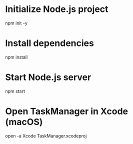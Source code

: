 
# Initialize Node.js project
npm init -y

# Install dependencies
npm install

# Start Node.js server
npm start

# Open TaskManager in Xcode (macOS)
open -a Xcode TaskManager.xcodeproj